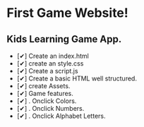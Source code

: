 # First Game Website!

## Kids Learning Game App.
* [✔] Create an index.html
* [✔] create an style.css
* [✔] Create a script.js
* [✔] Create a basic HTML well structured.
* [✔] create Assets.
* [✔] Game features.
* [✔]  . Onclick Colors.
* [✔]  . Onclick Numbers.
* [✔]  . Onclick Alphabet Letters.
